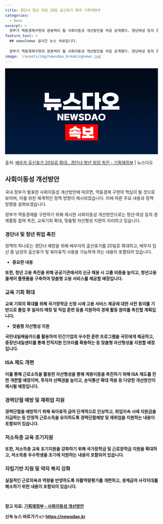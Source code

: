 ```yaml
---
title: 경단녀 청년 취업 20일 출산휴가 확대 기획재정부
categories:
  - News
excerpt: >
  정부가 역동경제구현의 원동력이 될 사회이동성 개선방안을 처음 공개했다. 청년여성 등의 경제활동참여를 촉진하고…
feature_text: >
  ## seoulnews 실시간 뉴스 속보입니다.

  정부가 역동경제구현의 원동력이 될 사회이동성 개선방안을 처음 공개했다. 청년여성 등의 경제활동참여를 촉진하고…
image: '/assets/img/newsdao_breakingnews.jpg'
---
```


![뉴스다오 속보](/assets/img/newsdao_breakingnews.jpg)

<p>출처: <a href="https://newsdao.kr/3713" rel="dofollow">배우자 출산휴가 20일로 확대…경단녀·청년 취업 촉진 - 기획재정부</a> | 뉴스다오</p>

<h2 data-ke-size="size26">사회이동성 개선방안</h2>
국내 정부가 발표한 사회이동성 개선방안에 따르면, 역동경제 구현의 핵심이 될 것으로 보이며, 이를 위한 체계적인 정책 방향이 제시되었습니다. 이에 따른 주요 내용과 정책 방향을 살펴보겠습니다.

<p data-ke-size="size16">정부가 역동경제를 구현하기 위해 제시한 사회이동성 개선방안으로는 청년·여성 등의 경제활동 참여 촉진, 교육기회 확대, 맞춤형 자산형성 지원이 자리하고 있습니다.</p>

<h3>경단녀 및 청년 취업 촉진</h3>
<p data-ke-size="size16">정책의 하나로는 경단녀 예방을 위해 배우자의 출산휴가를 20일로 확대하고, 배우자 임신 중 남성의 출산휴가 및 육아휴직 사용을 가능하게 하는 내용이 포함되어 있습니다.</p>
<ul>
  <li><b>중요한 내용</li>
</ul>
<p data-ke-size="size16">또한, 청년 고용 촉진을 위해 공공기관에서의 신규 채용 시 고졸 비중을 높이고, 청년고용올케어 플랫폼을 구축하여 맞춤형 고용 서비스를 제공할 예정입니다.</p>

<h3>교육 기회 확대</h3>
<p data-ke-size="size16">교육 기회의 확대를 위해 국가장학금 신청 시에 고용 서비스 제공에 대한 사전 동의를 기반으로 졸업 후 일자리 매칭 및 직업 훈련 등을 지원하여 경제 활동 참여를 촉진할 계획입니다.</p>
<ul>
  <li><b>맞춤형 자산형성 지원</b></li>
</ul>
<p data-ke-size="size16">국민내일배움카드를 활용하여 민간기업의 우수한 훈련 프로그램을 국민에게 제공하고, 중장년내일센터를 통해 전직지원 인프라를 확충하는 등 맞춤형 자산형성을 지원할 예정입니다.</p>

<h3>ISA 제도 개편</h3>
<p data-ke-size="size16">이를 통해 근로소득을 활용한 자산형성을 통해 계층이동을 촉진하기 위해 ISA 제도를 전면 개편할 예정이며, 투자자 선택권을 높이고, 손익통산 확대 적용 등 다양한 개선방안이 제시될 예정입니다.</p>

<h3>경력단절 예방 및 재취업 지원</h3>
<p data-ke-size="size16">경력단절을 예방하기 위해 육아휴직 급여 단계적으로 인상하고, 취업지속 시에 지원금을 지급하는 등 안정적 근로소득을 유지하도록 경력단절예방 및 재취업을 지원하는 내용이 포함되어 있습니다.</p>

<h3>저소득층 교육 조기지원</h3>
<p data-ke-size="size16">또한, 저소득층 교육 조기지원을 강화하기 위해 국가장학금 및 근로장학금 지원을 확대하고, 저소득층 우수학생을 조기에 지원하는 내용이 포함되어 있습니다.</p>

<h3>자립기반 지원 및 약자 복지 강화</h3>
<p data-ke-size="size16">실질적인 근로의욕과 역량을 반영하도록 자활역량평가를 개편하고, 생계급여 사각지대를 해소하기 위한 내용이 포함되어 있습니다.</p>
<p data-ke-size="size16">&nbsp;</p>

참고 자료: <a href="https://newsdao.kr/3713">기획재정부 - 사회이동성 개선방안</a> 

신속 뉴스 바로가기 👉 <a href="https://newsdao.kr" rel="dofollow">https://newsdao.kr</a>


